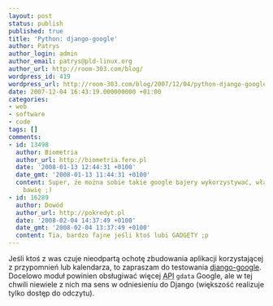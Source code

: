 ```yaml
---
layout: post
status: publish
published: true
title: 'Python: django-google'
author: Patrys
author_login: admin
author_email: patrys@pld-linux.org
author_url: http://room-303.com/blog/
wordpress_id: 419
wordpress_url: http://room-303.com/blog/2007/12/04/python-django-google/
date: 2007-12-04 16:43:19.000000000 +01:00
categories:
- web
- software
- code
tags: []
comments:
- id: 13498
  author: Biometria
  author_url: http://biometria.fere.pl
  date: '2008-01-13 12:44:31 +0100'
  date_gmt: '2008-01-13 11:44:31 +0100'
  content: Super, że można sobie takie google bajery wykorzystywać, właśnie sie tym
    bawię ;)
- id: 16289
  author: Dowód
  author_url: http://pokredyt.pl
  date: '2008-02-04 14:37:49 +0100'
  date_gmt: '2008-02-04 13:37:49 +0100'
  content: Tia, bardzo fajne jeśli ktoś lubi GADGETY ;p
---
```

<p>Jeśli ktoś z was czuje nieodpartą ochotę zbudowania aplikacji korzystającej z przypomnień lub kalendarza, to zapraszam do testowania <a href="http://code.google.com/p/django-google/">django-google</a>. Docelowo moduł powinien obsługiwać więcej <abbr title="Application Programming Interface">API</abbr> <code>gdata</code> Google, ale w tej chwili niewiele z nich ma sens w odniesieniu do Django (większość realizuje tylko dostęp do odczytu).</p>

